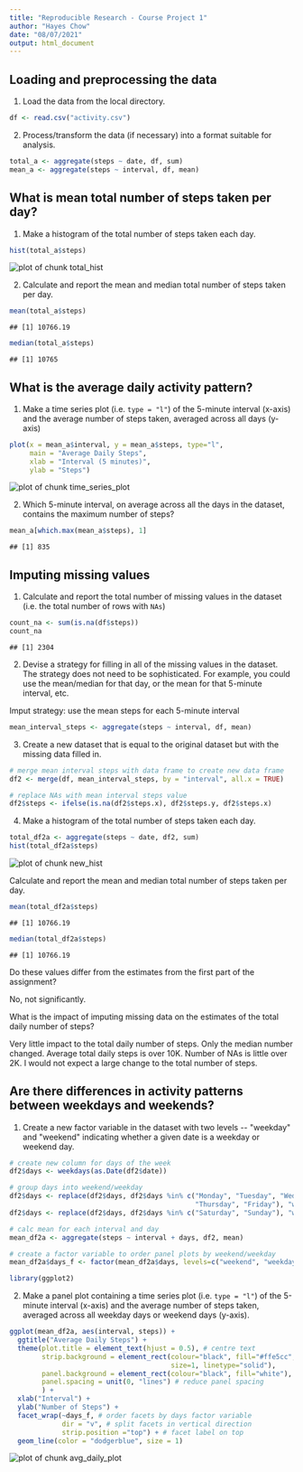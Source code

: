 ```yaml
---
title: "Reproducible Research - Course Project 1"
author: "Hayes Chow"
date: "08/07/2021"
output: html_document
---
```




## Loading and preprocessing the data
1. Load the data from the local directory.
  
  ```r
  df <- read.csv("activity.csv")
  ```

2. Process/transform the data (if necessary) into a format suitable for analysis.
  
  ```r
  total_a <- aggregate(steps ~ date, df, sum)
  mean_a <- aggregate(steps ~ interval, df, mean)
  ```

## What is mean total number of steps taken per day?

1. Make a histogram of the total number of steps taken each day.
  
  ```r
  hist(total_a$steps)
  ```
  
  ![plot of chunk total_hist](figure/total_hist-1.png)

2. Calculate and report the mean and median total number of steps taken per day.
  
  ```r
  mean(total_a$steps)
  ```
  
  ```
  ## [1] 10766.19
  ```
  
  ```r
  median(total_a$steps)
  ```
  
  ```
  ## [1] 10765
  ```

## What is the average daily activity pattern?
1. Make a time series plot (i.e. `type = "l"`) of the 5-minute interval (x-axis) 
and the average number of steps taken, averaged across all days (y-axis)
  
  ```r
  plot(x = mean_a$interval, y = mean_a$steps, type="l", 
       main = "Average Daily Steps",
       xlab = "Interval (5 minutes)", 
       ylab = "Steps")
  ```
  
  ![plot of chunk time_series_plot](figure/time_series_plot-1.png)

2. Which 5-minute interval, on average across all the days in the dataset, 
contains the maximum number of steps?
  
  ```r
  mean_a[which.max(mean_a$steps), 1] 
  ```
  
  ```
  ## [1] 835
  ```

## Imputing missing values
1. Calculate and report the total number of missing values in the dataset (i.e. the total number of rows with `NAs`)
  
  ```r
  count_na <- sum(is.na(df$steps))
  count_na
  ```
  
  ```
  ## [1] 2304
  ```

2. Devise a strategy for filling in all of the missing values in the dataset. The strategy does not need to be sophisticated. For example, you could use the mean/median for that day, or the mean for that 5-minute interval, etc.

  Imput strategy: use the mean steps for each 5-minute interval
  
  ```r
  mean_interval_steps <- aggregate(steps ~ interval, df, mean)
  ```

3. Create a new dataset that is equal to the original dataset but with the 
missing data filled in.
  
  ```r
  # merge mean interval steps with data frame to create new data frame
  df2 <- merge(df, mean_interval_steps, by = "interval", all.x = TRUE)
  
  # replace NAs with mean interval steps value
  df2$steps <- ifelse(is.na(df2$steps.x), df2$steps.y, df2$steps.x)
  ```

4. Make a histogram of the total number of steps taken each day.
  
  ```r
  total_df2a <- aggregate(steps ~ date, df2, sum)
  hist(total_df2a$steps)
  ```
  
  ![plot of chunk new_hist](figure/new_hist-1.png)

  Calculate and report the mean and median total number of steps taken per day. 
  
  ```r
  mean(total_df2a$steps)
  ```
  
  ```
  ## [1] 10766.19
  ```
  
  ```r
  median(total_df2a$steps)
  ```
  
  ```
  ## [1] 10766.19
  ```

  Do these values differ from the estimates from the first part of the assignment? 

  No, not significantly.
  
  What is the impact of imputing missing data on the estimates of the total daily number of steps?
  
  Very little impact to the total daily number of steps. Only the median number changed. Average total daily steps is over 10K. Number of NAs is little over 2K. I would not expect a large change to the total number of steps.

## Are there differences in activity patterns between weekdays and weekends?
1. Create a new factor variable in the dataset with two levels -- "weekday" and "weekend" indicating whether a given date is a weekday or weekend day.
  
  ```r
  # create new column for days of the week
  df2$days <- weekdays(as.Date(df2$date))
  
  # group days into weekend/weekday
  df2$days <- replace(df2$days, df2$days %in% c("Monday", "Tuesday", "Wednesday", 
                                                "Thursday", "Friday"), "weekday")
  df2$days <- replace(df2$days, df2$days %in% c("Saturday", "Sunday"), "weekend")
  
  # calc mean for each interval and day
  mean_df2a <- aggregate(steps ~ interval + days, df2, mean)
  
  # create a factor variable to order panel plots by weekend/weekday
  mean_df2a$days_f <- factor(mean_df2a$days, levels=c("weekend", "weekday"))
  
  library(ggplot2)
  ```

2. Make a panel plot containing a time series plot (i.e. `type = "l"`) of the 5-minute interval (x-axis) and the average number of steps taken, averaged across all weekday days or weekend days (y-axis). 
  
  ```r
  ggplot(mean_df2a, aes(interval, steps)) + 
    ggtitle("Average Daily Steps") +
    theme(plot.title = element_text(hjust = 0.5), # centre text
          strip.background = element_rect(colour="black", fill="#ffe5cc", 
                                          size=1, linetype="solid"),
          panel.background = element_rect(colour="black", fill="white"),
          panel.spacing = unit(0, "lines") # reduce panel spacing
          ) + 
    xlab("Interval") +
    ylab("Number of Steps") +
    facet_wrap(~days_f, # order facets by days factor variable
               dir = "v", # split facets in vertical direction
               strip.position ="top") + # facet label on top
    geom_line(color = "dodgerblue", size = 1) 
  ```
  
  ![plot of chunk avg_daily_plot](figure/avg_daily_plot-1.png)

